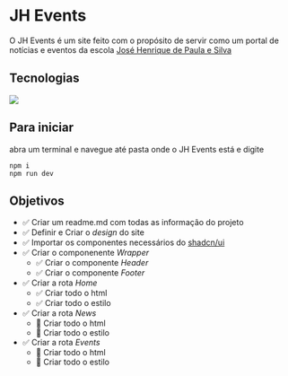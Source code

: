 # JH Events

O JH Events é um site feito com o propósito de servir como um portal de notícias e eventos da escola [José Henrique de Paula e Silva](https://qedu.org.br/escola/35008606-jose-henrique-de-paula-e-silva-professor)

## Tecnologias

<img src="https://skillicons.dev/icons?i=nodejs,ts,next,tailwind" />

## Para iniciar
abra um terminal e navegue até pasta onde o JH Events está e digite <br>
```
npm i
npm run dev
```

## Objetivos

- :white_check_mark: Criar um readme.md com todas as informação do projeto
- :white_check_mark: Definir e Criar o *design* do site
- :white_check_mark: Importar os componentes necessários do [shadcn/ui](https://ui.shadcn.com/)
- :white_check_mark: Criar o componenente *Wrapper*
  - :white_check_mark: Criar o componente *Header*
  - :white_check_mark: Criar o componente *Footer*
- :white_check_mark: Criar a rota *Home*
  - :white_check_mark: Criar todo o html
  - :white_check_mark: Criar todo o estilo
- :white_check_mark: Criar a rota *News*
  - :white_square_button: Criar todo o html
  - :white_square_button: Criar todo o estilo
- :white_check_mark: Criar a rota *Events*
  - :white_square_button: Criar todo o html
  - :white_square_button: Criar todo o estilo
